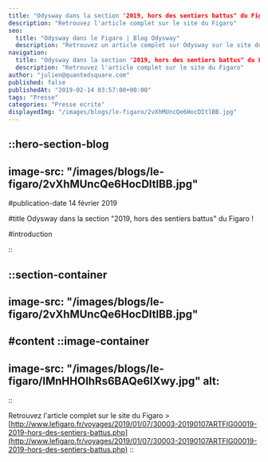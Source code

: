 ```yaml
---
title: "Odysway dans la section "2019, hors des sentiers battus" du Figaro !"
description: "Retrouvez l'article complet sur le site du Figaro"
seo:
  title: "Odysway dans le Figaro | Blog Odysway"
  description: "Retrouvez un article complet sur Odysway sur le site du Figaro !"
navigation:
  title: "Odysway dans la section "2019, hors des sentiers battus" du Figaro !"
  description: "Retrouvez l'article complet sur le site du Figaro"
author: "julien@quantedsquare.com"
published: false
publishedAt: "2019-02-14 03:57:00+00:00"
tags: "Presse"
categories: "Presse ecrite"
displayedImg: "/images/blogs/le-figaro/2vXhMUncQe6HocDItlBB.jpg"
---
```


::hero-section-blog
---
image-src: "/images/blogs/le-figaro/2vXhMUncQe6HocDItlBB.jpg"
---
#publication-date
14 février 2019

#title
Odysway dans la section "2019, hors des sentiers battus" du Figaro !

#introduction

::

::section-container
---
image-src: "/images/blogs/le-figaro/2vXhMUncQe6HocDItlBB.jpg"
---
#content
::image-container
---
image-src: "/images/blogs/le-figaro/lMnHHOIhRs6BAQe6lXwy.jpg"
alt: 
---
::

  
Retrouvez l'article complet sur le site du Figaro > [http://www.lefigaro.fr/voyages/2019/01/07/30003-20190107ARTFIG00019-2019-hors-des-sentiers-battus.php](http://www.lefigaro.fr/voyages/2019/01/07/30003-20190107ARTFIG00019-2019-hors-des-sentiers-battus.php)
::
